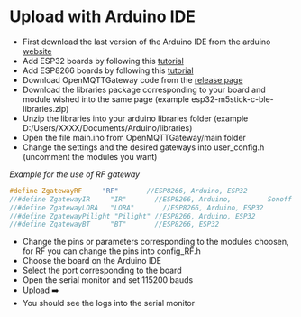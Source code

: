 # Upload with Arduino IDE

* First download the last version of the Arduino IDE from the arduino [website](https://www.arduino.cc/en/Main/Software)
* Add ESP32 boards by following this [tutorial](https://github.com/espressif/arduino-esp32/blob/master/docs/arduino-ide/boards_manager.md)
* Add ESP8266 boards by following this [tutorial](https://github.com/esp8266/Arduino#installing-with-boards-manager)
* Download OpenMQTTGateway code from the [release page](https://github.com/1technophile/OpenMQTTGateway/releases)
* Download the libraries package corresponding to your board and module wished into the same page (example esp32-m5stick-c-ble-libraries.zip)
* Unzip the libraries into your arduino libraries folder (example D:/Users/XXXX/Documents/Arduino/libraries)
* Open the file main.ino from OpenMQTTGateway/main folder
* Change the settings and the desired gateways into user_config.h (uncomment the modules you want)

*Example for the use of RF gateway*
```C++
#define ZgatewayRF     "RF"       //ESP8266, Arduino, ESP32
//#define ZgatewayIR     "IR"       //ESP8266, Arduino,         Sonoff RF Bridge
//#define ZgatewayLORA   "LORA"       //ESP8266, Arduino, ESP32
//#define ZgatewayPilight "Pilight" //ESP8266, Arduino, ESP32
//#define ZgatewayBT     "BT"       //ESP8266, ESP32
```

* Change the pins or parameters corresponding to the modules choosen, for RF you can change the pins into config_RF.h
* Choose the board on the Arduino IDE
* Select the port corresponding to the board
* Open the serial monitor and set 115200 bauds
* Upload ➡️
* You should see the logs into the serial monitor

